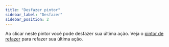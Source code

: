 ```yaml
---
title: "Desfazer pintor"
sidebar_label: "Desfazer"
sidebar_position: 2
---
```


Ao clicar neste pintor você pode desfazer sua última ação. Veja o [pintor de refazer](redo) para refazer sua última ação.
